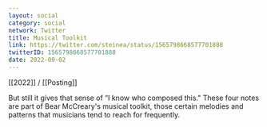 ```yaml
---
layout: social
category: social
network: Twitter
title: Musical Toolkit
link: https://twitter.com/steinea/status/1565798668577701888
twitterID: 1565798668577701888
date: 2022-09-02
---
```


[[2022]] / [[Posting]]

But still it gives that sense of “I know who composed this." These four notes are part of Bear McCreary's musical toolkit, those certain melodies and patterns that musicians tend to reach for frequently.
